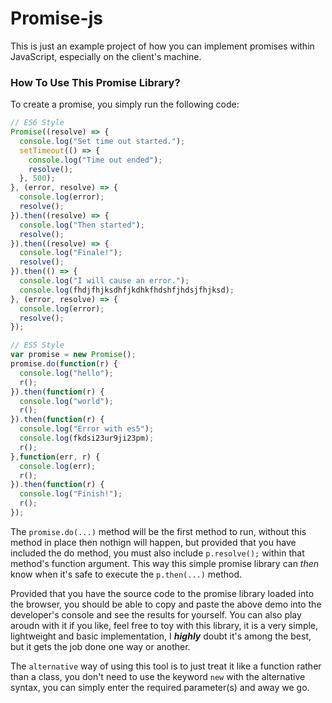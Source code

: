 # Promise-js
This is just an example project of how you can implement promises within JavaScript, especially on the client's machine. 

### How To Use This Promise Library?
To create a promise, you simply run the following code: 

```javascript
// ES6 Style 
Promise((resolve) => {
  console.log("Set time out started.");
  setTimeout(() => {
    console.log("Time out ended");
    resolve();
  }, 500);
}, (error, resolve) => {
  console.log(error);
  resolve();
}).then((resolve) => {
  console.log("Then started");
  resolve();
}).then((resolve) => {
  console.log("Finale!");
  resolve();
}).then(() => {
  console.log("I will cause an error.");
  console.log(fhdjfhjksdhfjkdhkfhdshfjhdsjfhjksd);
}, (error, resolve) => {
  console.log(error);
  resolve();
});

// ES5 Style 
var promise = new Promise();
promise.do(function(r) {
  console.log("hello");
  r();
}).then(function(r) {
  console.log("world");
  r();
}).then(function(r) {
  console.log("Error with es5");
  console.log(fkdsi23ur9ji23pm);
  r();
},function(err, r) {
  console.log(err);
  r();
}).then(function(r) {
  console.log("Finish!");
  r();
});
```

The ```promise.do(...)``` method will be the first method to run, without this method in place then nothign will happen, but provided that you have included the do method, you must also include ```p.resolve();``` within that method's function argument. This way this simple promise library can _then_ know when it's safe to execute the ```p.then(...)``` method. 


Provided that you have the source code to the promise library loaded into the browser, you should be able to copy and paste the above demo into the developer's console and see the results for yourself. You can also play aroudn with it if you like, feel free to toy with this library, it is a very simple, lightweight and basic implementation, I **_highly_** doubt it's among the best, but it gets the job done one way or another. 

The `alternative` way of using this tool is to just treat it like a function rather than a class, you don't need to use the keyword `new` with the alternative syntax, you can simply enter the required parameter(s) and away we go. 
